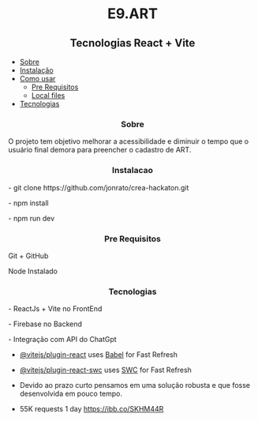 
<h1 align="center">  E9.ART  </h1>

<h2 align="center">
Tecnologias React + Vite
</h2>



<!--ts-->
   * [Sobre](#Sobre)
   * [Instalação](#instalacao)
   * [Como usar](#como-usar)
      * [Pre Requisitos](#pre-requisitos)
      * [Local files](#local-files)
   * [Tecnologias](#tecnologias)
     
<!--te-->

<h3 align="center">Sobre</h3>

<p align=""> O projeto tem objetivo melhorar a acessibilidade e diminuir o tempo que o usuário final demora para preencher o cadastro de ART. </p>


<h3 align="center">Instalacao</h3>

<p align=""> - git clone https://github.com/jonrato/crea-hackaton.git  </p>
<p align=""> - npm install </p>
<p align=""> - npm run dev </p>

<h3 align="center">Pre Requisitos</h3>

<p align=""> Git + GitHub
<p align=""> Node Instalado


<h3 align="center">Tecnologias </h3>

<p align=""> - ReactJs + Vite no FrontEnd</p>
<p align=""> - Firebase no Backend </p>
<p> - Integração com API do ChatGpt</p>

- [@vitejs/plugin-react](https://github.com/vitejs/vite-plugin-react/blob/main/packages/plugin-react/README.md) uses [Babel](https://babeljs.io/) for Fast Refresh
- [@vitejs/plugin-react-swc](https://github.com/vitejs/vite-plugin-react-swc) uses [SWC](https://swc.rs/) for Fast Refresh

- Devido ao prazo curto pensamos em uma solução robusta e que fosse desenvolvida em pouco tempo.
- 55K requests 1 day
https://ibb.co/SKHM44R
